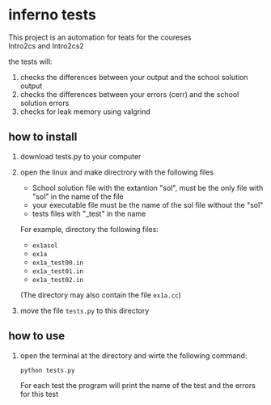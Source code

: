 # inferno tests #
This project is an automation for teats for the coureses  
Intro2cs and Intro2cs2  

the tests will:
1. checks the differences between your output and the school solution output
2. checks the differences between your errors (cerr) and the school solution errors
3. checks for leak memory using valgrind

## how to install ##
1. download tests.py to your computer
2. open the linux and make directrory with the following files
   * School solution file with the extantion "sol", must be the only file with "sol" in the name of the file
   * your executable file must be the name of the sol file without the "sol"
   * tests files with "\_test" in the name  
   
   For example, directory the following files:
   * `ex1asol`
   * `ex1a`
   * `ex1a_test00.in`
   * `ex1a_test01.in`
   * `ex1a_test02.in`  
   
   (The directory may also contain the file `ex1a.cc`)
3. move the file `tests.py` to this directory

## how to use ##
1. open the terminal at the directory and wirte the following command:  
   ```bash
   python tests.py
   ```
   For each test the program will print the name of the test and the errors for this test 
   
